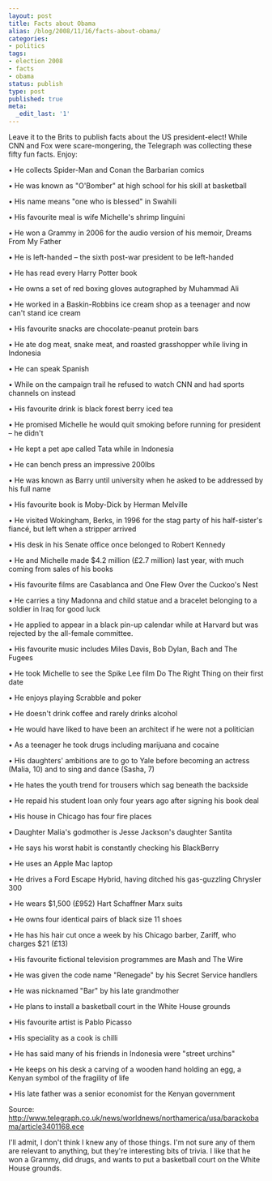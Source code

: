 ```yaml
---
layout: post
title: Facts about Obama
alias: /blog/2008/11/16/facts-about-obama/
categories:
- politics
tags:
- election 2008
- facts
- obama
status: publish
type: post
published: true
meta:
  _edit_last: '1'
---
```

Leave it to the Brits to publish facts about the US president-elect! While CNN and Fox were scare-mongering, the Telegraph was collecting these fifty fun facts. Enjoy:

• He collects Spider-Man and Conan the Barbarian comics

• He was known as "O'Bomber" at high school for his skill at    basketball

• His name means "one who is blessed" in Swahili

• His favourite meal is wife Michelle's shrimp linguini

• He won a Grammy in 2006 for the audio version of his memoir, Dreams From My    Father

• He is left-handed – the sixth post-war president to be left-handed

• He has read every Harry Potter book

• He owns a set of red boxing gloves autographed by Muhammad Ali

• He worked in a Baskin-Robbins ice cream shop as a teenager and now can't    stand ice cream

• His favourite snacks are chocolate-peanut protein bars

• He ate dog meat, snake meat, and roasted grasshopper while living in    Indonesia

• He can speak Spanish

• While on the campaign trail he refused to watch CNN and had sports channels    on instead

• His favourite drink is black forest berry iced tea

• He promised Michelle he would quit smoking before running for president – he    didn't

• He kept a pet ape called Tata while in Indonesia

• He can bench press an impressive 200lbs

• He was known as Barry until university when he asked to be addressed by his    full name

• His favourite book is Moby-Dick by Herman Melville

• He visited Wokingham, Berks, in 1996 for the stag party of his half-sister's    fiancé, but left when a stripper arrived

• His desk in his Senate office once belonged to Robert Kennedy

• He and Michelle made $4.2 million (£2.7 million) last year, with much coming    from sales of his books

• His favourite films are Casablanca and One Flew Over the Cuckoo's Nest

• He carries a tiny Madonna and child statue and a bracelet belonging to a    soldier in Iraq for good luck

• He applied to appear in a black pin-up calendar while at Harvard but was    rejected by the all-female committee.

• His favourite music includes Miles Davis, Bob Dylan, Bach and The Fugees

• He took Michelle to see the Spike Lee film Do The Right Thing on their first    date

• He enjoys playing Scrabble and poker

• He doesn't drink coffee and rarely drinks alcohol

• He would have liked to have been an architect if he were not a politician

• As a teenager he took drugs including marijuana and cocaine

• His daughters' ambitions are to go to Yale before becoming an actress    (Malia, 10) and to sing and dance (Sasha, 7)

• He hates the youth trend for trousers which sag beneath the backside

• He repaid his student loan only four years ago after signing his book deal

• His house in Chicago has four fire places

• Daughter Malia's godmother is Jesse Jackson's daughter Santita

• He says his worst habit is constantly checking his BlackBerry

• He uses an Apple Mac laptop

• He drives a Ford Escape Hybrid, having ditched his gas-guzzling Chrysler 300

• He wears $1,500 (£952) Hart Schaffner Marx suits

• He owns four identical pairs of black size 11 shoes

• He has his hair cut once a week by his Chicago barber, Zariff, who charges    $21 (£13)

• His favourite fictional television programmes are Mash and The Wire

• He was given the code name "Renegade" by his Secret Service    handlers

• He was nicknamed "Bar" by his late grandmother

• He plans to install a basketball court in the White House grounds

• His favourite artist is Pablo Picasso

• His speciality as a cook is chilli

• He has said many of his friends in Indonesia were "street urchins"

• He keeps on his desk a carving of a wooden hand holding an egg, a Kenyan    symbol of the fragility of life

• His late father was a senior economist for the Kenyan government

Source: <a title="http://www.telegraph.co.uk/news/worldnews/northamerica/usa/barackobama/article3401168.ece" href="http://www.telegraph.co.uk/news/worldnews/northamerica/usa/barackobama/article3401168.ece" target="_blank">http://www.telegraph.co.uk/news/worldnews/northamerica/usa/barackobama/article3401168.ece</a>

I'll admit, I don't think I knew any of those things. I'm not sure any of them are relevant to anything, but they're interesting bits of trivia. I like that he won a Grammy, did drugs, and wants to put a basketball court on the White House grounds.
